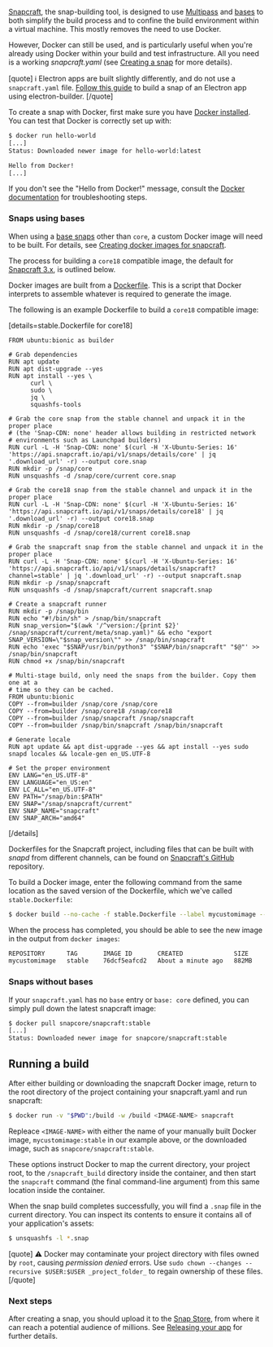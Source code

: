 [Snapcraft](/t/snapcraft-overview/8940), the snap-building tool, is designed to use [Multipass](https://community.ubuntu.com/t/installing-multipass-on-linux/8328) and [bases](/t/base-snaps/11198) to both simplify the build process and to confine the build environment within a virtual machine. This mostly removes the need to use Docker.

However, Docker can still be used, and is particularly useful when you're already using Docker within your build and test infrastructure.
All you need is a working *snapcraft.yaml* (see [Creating a snap](/t/creating-a-snap/6799) for more details).

[quote]
ℹ Electron apps are built slightly differently, and do not use a `snapcraft.yaml` file.  [Follow this guide](/t/electron-apps/6748) to build a snap of an Electron app using electron-builder.
[/quote]

To create a snap with Docker, first make sure you have [Docker installed](https://docs.docker.com/install/). You can test that Docker is correctly set up with:
```bash
$ docker run hello-world
[...]
Status: Downloaded newer image for hello-world:latest

Hello from Docker!
[...]
```
If you don't see the "Hello from Docker!" message, consult the [Docker documentation](https://docs.docker.com/install/linux/linux-postinstall/) for troubleshooting steps.

### Snaps using bases

When using a [base snaps](/t/base-snaps/11198) other than `core`, a custom Docker image will need to be built. For details, see [Creating docker images for snapcraft](/t/creating-docker-images-for-snapcraft/11739).

The process for building a `core18` compatible image, the default for [Snapcraft 3.x](/t/release-notes-snapcraft-3-0/10704), is outlined below.

Docker images are built from a [Dockerfile](https://docs.docker.com/engine/reference/builder/). This is a script that  Docker interprets to assemble whatever is required to generate the image.

The following is an example Dockerfile to build a `core18` compatible image:

[details=stable.Dockerfile for core18]
```shell
FROM ubuntu:bionic as builder

# Grab dependencies
RUN apt update
RUN apt dist-upgrade --yes
RUN apt install --yes \
      curl \
      sudo \
      jq \
      squashfs-tools

# Grab the core snap from the stable channel and unpack it in the proper place
# (the 'Snap-CDN: none' header allows building in restricted network
# environments such as Launchpad builders)
RUN curl -L -H 'Snap-CDN: none' $(curl -H 'X-Ubuntu-Series: 16' 'https://api.snapcraft.io/api/v1/snaps/details/core' | jq '.download_url' -r) --output core.snap
RUN mkdir -p /snap/core
RUN unsquashfs -d /snap/core/current core.snap

# Grab the core18 snap from the stable channel and unpack it in the proper place
RUN curl -L -H 'Snap-CDN: none' $(curl -H 'X-Ubuntu-Series: 16' 'https://api.snapcraft.io/api/v1/snaps/details/core18' | jq '.download_url' -r) --output core18.snap
RUN mkdir -p /snap/core18
RUN unsquashfs -d /snap/core18/current core18.snap

# Grab the snapcraft snap from the stable channel and unpack it in the proper place
RUN curl -L -H 'Snap-CDN: none' $(curl -H 'X-Ubuntu-Series: 16' 'https://api.snapcraft.io/api/v1/snaps/details/snapcraft?channel=stable' | jq '.download_url' -r) --output snapcraft.snap
RUN mkdir -p /snap/snapcraft
RUN unsquashfs -d /snap/snapcraft/current snapcraft.snap

# Create a snapcraft runner
RUN mkdir -p /snap/bin
RUN echo "#!/bin/sh" > /snap/bin/snapcraft
RUN snap_version="$(awk '/^version:/{print $2}' /snap/snapcraft/current/meta/snap.yaml)" && echo "export SNAP_VERSION=\"$snap_version\"" >> /snap/bin/snapcraft
RUN echo 'exec "$SNAP/usr/bin/python3" "$SNAP/bin/snapcraft" "$@"' >> /snap/bin/snapcraft
RUN chmod +x /snap/bin/snapcraft

# Multi-stage build, only need the snaps from the builder. Copy them one at a
# time so they can be cached.
FROM ubuntu:bionic
COPY --from=builder /snap/core /snap/core
COPY --from=builder /snap/core18 /snap/core18
COPY --from=builder /snap/snapcraft /snap/snapcraft
COPY --from=builder /snap/bin/snapcraft /snap/bin/snapcraft

# Generate locale
RUN apt update && apt dist-upgrade --yes && apt install --yes sudo snapd locales && locale-gen en_US.UTF-8

# Set the proper environment
ENV LANG="en_US.UTF-8"
ENV LANGUAGE="en_US:en"
ENV LC_ALL="en_US.UTF-8"
ENV PATH="/snap/bin:$PATH"
ENV SNAP="/snap/snapcraft/current"
ENV SNAP_NAME="snapcraft"
ENV SNAP_ARCH="amd64"
```
[/details]

Dockerfiles for the Snapcraft project, including files that can be built with *snapd* from different channels, can be found on [Snapcraft's GitHub](https://github.com/snapcore/snapcraft/tree/master/docker) repository.

To build a Docker image, enter the following command from the same location as the saved version of the Dockerfile, which we've called `stable.Dockerfile`:

```bash
$ docker build --no-cache -f stable.Dockerfile --label mycustomimage --tag mycustomimage:stable --network host .
```

When the process has completed, you should be able to see the new image in the output from `docker images`:

```bash
REPOSITORY      TAG       IMAGE ID       CREATED              SIZE
mycustomimage   stable    76dcf5eafcd2   About a minute ago   882MB
```

### Snaps without bases

If your `snapcraft.yaml` has no `base` entry or `base: core` defined, you can simply pull down the latest snapcraft image:

```bash
$ docker pull snapcore/snapcraft:stable
[...]
Status: Downloaded newer image for snapcore/snapcraft:stable
```

## Running a build

After either building or downloading the snapcraft Docker image, return to the root directory of the project containing your snapcraft.yaml and run snapcraft:

```bash
$ docker run -v "$PWD":/build -w /build <IMAGE-NAME> snapcraft
```
Repleace `<IMAGE-NAME>` with either the name of your manually built Docker image, `mycustomimage:stable` in our example above, or the downloaded image, such as `snapcore/snapcraft:stable`.

These options instruct Docker to map the current directory, your project root, to the `/snapcraft_build` directory inside the container, and then start the `snapcraft` command (the final command-line argument) from this same location inside the container.

When the snap build completes successfully, you will find a `.snap` file in the current directory. You can inspect its contents to ensure it contains all of your application's assets:
```bash
$ unsquashfs -l *.snap
```

[quote]
⚠ Docker may contaminate your project directory with files owned by `root`, causing *permission denied* errors. Use `sudo chown --changes --recursive $USER:$USER _project_folder_` to regain ownership of these files.
[/quote]


### Next steps

After creating a snap, you should upload it to the [Snap Store](https://snapcraft.io/store), from where it can reach a potential audience of millions. See [Releasing your app](/t/releasing-your-app/6795) for further details.